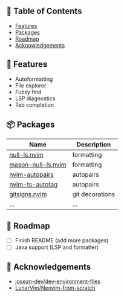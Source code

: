 ## 🚩 Table of Contents

- [Features](#-features)
- [Packages](#-packages)
- [Roadmap](#-roadmap)
- [Acknowledgements](#-acknowledgements)

## 🎨 Features

- Autoformatting
- File explorer
- Fuzzy find
- LSP diagnostics
- Tab completion

## 📦 Packages

| Name                                                                            | Description     |
| ------------------------------------------------------------------------------- | --------------- |
| <a href="https://github.com/jose-elias-alvarez/null-ls.nvim">null-ls.nvim</a>   | formatting      |
| <a href="https://github.com/jayp0521/mason-null-ls.nvim">mason-null-ls.nvim</a> | formatting      |
| <a href="https://github.com/windwp/nvim-autopairs">nvim-autopairs</a>           | autopairs       |
| <a href="https://github.com/windwp/nvim-ts-autotag">nvim-ts-autotag</a>         | autopairs       |
| <a href="https://github.com/lewis6991/gitsigns.nvim">gitsigns.nvim</a>          | git decorations |
| ...                                                                             | ...             |

## 🚀 Roadmap

- [ ] Finish README (add more packages)
- [ ] Java support (LSP and formatter)

## 💬 Acknowledgements

- <a href="https://github.com/josean-dev/dev-environment-files">josean-dev/dev-environment-files</a>
- <a href="https://github.com/LunarVim/Neovim-from-scratch">LunarVim/Neovim-from-scratch</a>
